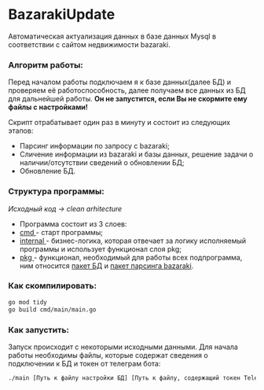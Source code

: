 # BazarakiUpdate

Автоматическая актуализация данных в базе данных Mysql в соответствии с сайтом недвижимости bazaraki.

### Алгоритм работы:

Перед началом работы подключаем я к базе данных(далее БД) и проверяем её работоспособность, далее получаем все данных из БД для дальнейшей работы. **Он не запустится, если Вы не скормите ему файлы с настройками!**

Скрипт отрабатывает один раз в минуту и состоит из следующих этапов:

* Парсинг информации по запросу с bazaraki;
* Сличение информации из bazaraki и базы данных, решение задачи о наличии/отсутствии сведений о обновлении БД;
* Обновление БД.

### Структура программы:

*Исходный код → clean arhitecture*

* Программа состоит из 3 слоев:
* [cmd ](cmd/)- старт программы;
* [internal ](internal/)- бизнес-логика, которая отвечает за логику исполняемый программы и использует функционал слоя pkg;
* [pkg ](pkg/)- функционал, необходимый для работы всех подпрограмма, ним относится [пакет БД](pkg/DataBase/) и [пакет парсинга bazaraki](pkg/bazaraki/).

### Как скомпилировать:

```bash
go mod tidy
go build cmd/main/main.go
```

### Как запустить:

Запуск происходит с некоторыми исходными данными. Для начала работы необходимы файлы, которые содержат сведения о подключении к БД и токен от телеграм бота:

```bash
./main [Путь к файлу настройки БД] [Путь к файлу, содержащий токен Telegram] [Чат ID Telegram]
```

